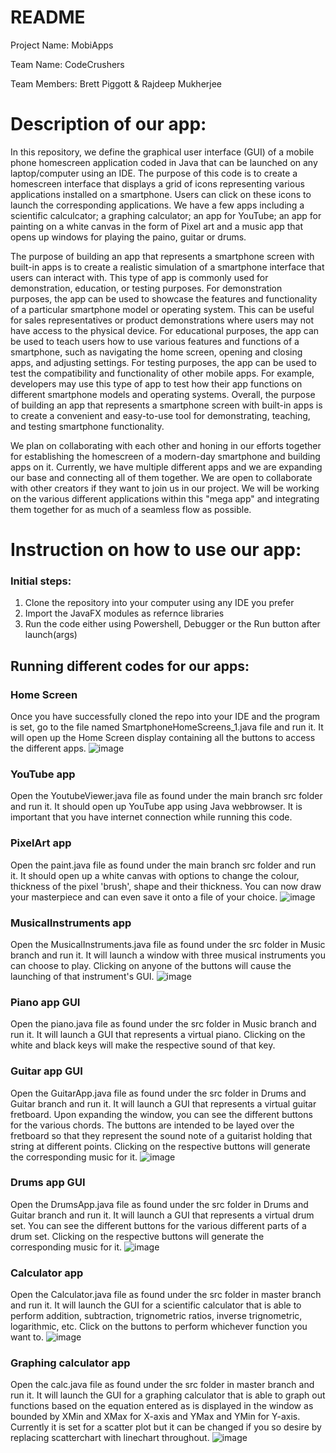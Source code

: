 # README

Project Name: MobiApps

Team Name: CodeCrushers

Team Members: Brett Piggott & Rajdeep Mukherjee

# Description of our app:

In this repository, we define the graphical user interface (GUI) of a mobile phone homescreen application coded in Java that can be launched on any laptop/computer using an IDE. The purpose of this code is to create a homescreen interface that displays a grid of icons representing various applications installed on a smartphone. Users can click on these icons to launch the corresponding applications. We have a few apps including a scientific calculcator; a graphing calculator; an app for YouTube; an app for painting on a white canvas in the form of Pixel art and a music app that opens up windows for playing the paino, guitar or drums.

The purpose of building an app that represents a smartphone screen with built-in apps is to create a realistic simulation of a smartphone interface that users can interact with. This type of app is commonly used for demonstration, education, or testing purposes. For demonstration purposes, the app can be used to showcase the features and functionality of a particular smartphone model or operating system. This can be useful for sales representatives or product demonstrations where users may not have access to the physical device. For educational purposes, the app can be used to teach users how to use various features and functions of a smartphone, such as navigating the home screen, opening and closing apps, and adjusting settings. For testing purposes, the app can be used to test the compatibility and functionality of other mobile apps. For example, developers may use this type of app to test how their app functions on different smartphone models and operating systems. Overall, the purpose of building an app that represents a smartphone screen with built-in apps is to create a convenient and easy-to-use tool for demonstrating, teaching, and testing smartphone functionality.

We plan on collaborating with each other and honing in our efforts together for establishing the homescreen of a modern-day smartphone and building apps on it. Currently, we have multiple different apps and we are expanding our base and connecting all of them together. We are open to collaborate with other creators if they want to join us in our project. We will be working on the various different applications within this "mega app" and integrating them together for as much of a seamless flow as possible.

# Instruction on how to use our app:

### Initial steps:
1) Clone the repository into your computer using any IDE you prefer
2) Import the JavaFX modules as refernce libraries
3) Run the code either using Powershell, Debugger or the Run button after launch(args)

## Running different codes for our apps:
### Home Screen
Once you have successfully cloned the repo into your IDE and the program is set, go to the file named SmartphoneHomeScreens_1.java file and run it. It will open up the Home Screen display containing all the buttons to access the different apps.
![image](https://user-images.githubusercontent.com/118029454/232185373-805d759b-f50a-4e91-9af3-a15f2c92d3c5.png)

### YouTube app
Open the YoutubeViewer.java file as found under the main branch src folder and run it. It should open up YouTube app using Java webbrowser. It is important that you have internet connection while running this code.

### PixelArt app
Open the paint.java file as found under the main branch src folder and run it. It should open up a white canvas with options to change the colour, thickness of the pixel 'brush', shape and their thickness. You can now draw your masterpiece and can even save it onto a file of your choice.
![image](https://user-images.githubusercontent.com/118029454/232187434-3ca19baa-0c1e-4a87-9d42-3023bb84d51e.png)

### MusicalInstruments app
Open the MusicalInstruments.java file as found under the  src folder in Music branch and run it. It will launch a window with three musical instruments you can choose to play. Clicking on anyone of the buttons will cause the launching of that instrument's GUI.
![image](https://user-images.githubusercontent.com/118029454/232187091-005d3792-8012-4cc6-8ac4-ff0671acaca4.png)

### Piano app GUI
Open the piano.java file as found under the src folder in Music branch and run it. It will launch a GUI that represents a virtual piano. Clicking on the white and black keys will make the respective sound of that key.

### Guitar app GUI
Open the GuitarApp.java file as found under the src folder in Drums and Guitar branch and run it. It will launch a GUI that represents a virtual guitar fretboard. Upon expanding the window, you can see the different buttons for the various chords. The buttons are intended to be layed over the fretboard so that they represent the sound note of a guitarist holding that string at different points. Clicking on the respective buttons will generate the corresponding music for it.
![image](https://user-images.githubusercontent.com/118029454/232187283-60910005-017f-4494-82b5-bd3aac82ed54.png)

### Drums app GUI
Open the DrumsApp.java file as found under the src folder in Drums and Guitar branch and run it. It will launch a GUI that represents a virtual drum set. You can see the different buttons for the various different parts of a drum set. Clicking on the respective buttons will generate the corresponding music for it.
![image](https://user-images.githubusercontent.com/118029454/232187253-1ee1d460-0778-4b83-8527-e1ed3ff1103d.png)

### Calculator app
Open the Calculator.java file as found under the src folder in master branch and run it. It will launch the GUI for a scientific calculator that is able to perform addition, subtraction, trignometric ratios, inverse trignometric, logarithmic, etc. Click on the buttons to perform whichever function you want to.
![image](https://user-images.githubusercontent.com/118029454/232187020-1b3b70c9-7bf6-430a-9933-6cc9766cea30.png)

### Graphing calculator app
Open the calc.java file as found under the src folder in master branch and run it. It will launch the GUI for a graphing calculator that is able to graph out functions based on the equation entered as is displayed in the window as bounded by XMin and XMax for X-axis and YMax and YMin for Y-axis. Currently it is set for a scatter plot but it can be changed if you so desire by replacing scatterchart with linechart throughout.
![image](https://user-images.githubusercontent.com/118029454/232187044-07c326b4-8bc9-42e8-9c38-2e1fdecaedfd.png)

